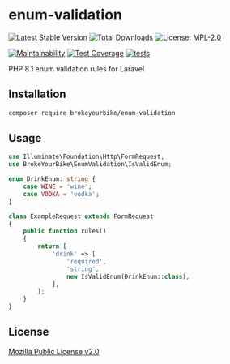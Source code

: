 # enum-validation

[![Latest Stable Version](https://img.shields.io/github/v/release/brokeyourbike/enum-validation-laravel)](https://github.com/brokeyourbike/enum-validation-laravel/releases)
[![Total Downloads](https://poser.pugx.org/brokeyourbike/enum-validation/downloads)](https://packagist.org/packages/brokeyourbike/enum-validation)
[![License: MPL-2.0](https://img.shields.io/badge/license-MPL--2.0-purple.svg)](https://github.com/brokeyourbike/enum-validation-laravel/blob/main/LICENSE)

[![Maintainability](https://api.codeclimate.com/v1/badges/0b55be737df44cdcd3a7/maintainability)](https://codeclimate.com/github/brokeyourbike/enum-validation-laravel/maintainability)
[![Test Coverage](https://api.codeclimate.com/v1/badges/0b55be737df44cdcd3a7/test_coverage)](https://codeclimate.com/github/brokeyourbike/enum-validation-laravel/test_coverage)
[![tests](https://github.com/brokeyourbike/enum-validation-laravel/actions/workflows/tests.yml/badge.svg)](https://github.com/brokeyourbike/enum-validation-laravel/actions/workflows/tests.yml)

PHP 8.1 enum validation rules for Laravel

## Installation

```bash
composer require brokeyourbike/enum-validation
```

## Usage

```php
use Illuminate\Foundation\Http\FormRequest;
use BrokeYourBike\EnumValidation\IsValidEnum;

enum DrinkEnum: string {
    case WINE = 'wine';
    case VODKA = 'vodka';
}

class ExampleRequest extends FormRequest
{
    public function rules()
    {
        return [
            'drink' => [
                'required',
                'string',
                new IsValidEnum(DrinkEnum::class),
            ],
        ];
    }
}
```

## License
[Mozilla Public License v2.0](https://github.com/brokeyourbike/enum-validation-laravel/blob/main/LICENSE)
